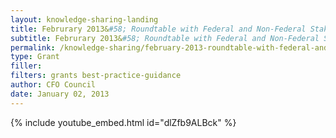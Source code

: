 ```yaml
---
layout: knowledge-sharing-landing
title: Februrary 2013&#58; Roundtable with Federal and Non-Federal Stakeholders on Proposed Uniform Guidance
subtitle: Februrary 2013&#58; Roundtable with Federal and Non-Federal Stakeholders on Proposed Uniform Guidance
permalink: /knowledge-sharing/february-2013-roundtable-with-federal-and-non-federal-stakeholders-on-proposed-uniform-guidance/
type: Grant
filler:  
filters: grants best-practice-guidance
author: CFO Council 
date: January 02, 2013
---
```


{% include youtube_embed.html id="dlZfb9ALBck" %}  
